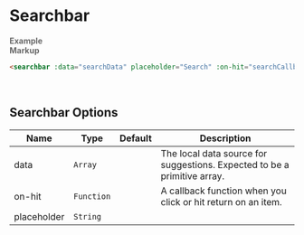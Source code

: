 # Searchbar

<tip-box border-left-color="#00B0F0">
  <i style="font-style: normal; font-weight: bold; color: dimgray">Example</i><br>
  <searchbar :data="searchData" placeholder="Search" :on-hit="searchCallback"></searchbar>
</tip-box>

<tip-box border-left-color="black">
<i style="font-style: normal; font-weight: bold; color: dimgray">Markup</i>

``` html
<searchbar :data="searchData" placeholder="Search" :on-hit="searchCallback"></searchbar>
```
</tip-box>
<br>

## Searchbar Options

Name | Type | Default | Description
---- | ---- | ------- | ------
data | `Array` || The local data source for suggestions. Expected to be a primitive array.
on-hit | `Function` || A callback function when you click or hit return on an item.
placeholder | `String` || 
